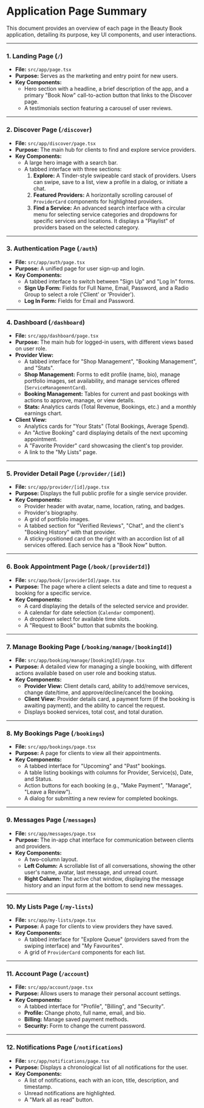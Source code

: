 # Application Page Summary

This document provides an overview of each page in the Beauty Book application, detailing its purpose, key UI components, and user interactions.

---

### 1.  **Landing Page (`/`)**
-   **File:** `src/app/page.tsx`
-   **Purpose:** Serves as the marketing and entry point for new users.
-   **Key Components:**
    -   Hero section with a headline, a brief description of the app, and a primary "Book Now" call-to-action button that links to the Discover page.
    -   A testimonials section featuring a carousel of user reviews.

---

### 2.  **Discover Page (`/discover`)**
-   **File:** `src/app/discover/page.tsx`
-   **Purpose:** The main hub for clients to find and explore service providers.
-   **Key Components:**
    -   A large hero image with a search bar.
    -   A tabbed interface with three sections:
        1.  **Explore:** A Tinder-style swipeable card stack of providers. Users can swipe, save to a list, view a profile in a dialog, or initiate a chat.
        2.  **Featured Providers:** A horizontally scrolling carousel of `ProviderCard` components for highlighted providers.
        3.  **Find a Service:** An advanced search interface with a circular menu for selecting service categories and dropdowns for specific services and locations. It displays a "Playlist" of providers based on the selected category.

---

### 3.  **Authentication Page (`/auth`)**
-   **File:** `src/app/auth/page.tsx`
-   **Purpose:** A unified page for user sign-up and login.
-   **Key Components:**
    -   A tabbed interface to switch between "Sign Up" and "Log In" forms.
    -   **Sign Up Form:** Fields for Full Name, Email, Password, and a Radio Group to select a role ('Client' or 'Provider').
    -   **Log In Form:** Fields for Email and Password.

---

### 4.  **Dashboard (`/dashboard`)**
-   **File:** `src/app/dashboard/page.tsx`
-   **Purpose:** The main hub for logged-in users, with different views based on user role.
-   **Provider View:**
    -   A tabbed interface for "Shop Management", "Booking Management", and "Stats".
    -   **Shop Management:** Forms to edit profile (name, bio), manage portfolio images, set availability, and manage services offered (`ServiceManagementCard`).
    -   **Booking Management:** Tables for current and past bookings with actions to approve, manage, or view details.
    -   **Stats:** Analytics cards (Total Revenue, Bookings, etc.) and a monthly earnings chart.
-   **Client View:**
    -   Analytics cards for "Your Stats" (Total Bookings, Average Spend).
    -   An "Active Booking" card displaying details of the next upcoming appointment.
    -   A "Favorite Provider" card showcasing the client's top provider.
    -   A link to the "My Lists" page.

---

### 5.  **Provider Detail Page (`/provider/[id]`)**
-   **File:** `src/app/provider/[id]/page.tsx`
-   **Purpose:** Displays the full public profile for a single service provider.
-   **Key Components:**
    -   Provider header with avatar, name, location, rating, and badges.
    -   Provider's biography.
    -   A grid of portfolio images.
    -   A tabbed section for "Verified Reviews", "Chat", and the client's "Booking History" with that provider.
    -   A sticky-positioned card on the right with an accordion list of all services offered. Each service has a "Book Now" button.

---

### 6.  **Book Appointment Page (`/book/[providerId]`)**
-   **File:** `src/app/book/[providerId]/page.tsx`
-   **Purpose:** The page where a client selects a date and time to request a booking for a specific service.
-   **Key Components:**
    -   A card displaying the details of the selected service and provider.
    -   A calendar for date selection (`Calendar` component).
    -   A dropdown select for available time slots.
    -   A "Request to Book" button that submits the booking.

---

### 7.  **Manage Booking Page (`/booking/manage/[bookingId]`)**
-   **File:** `src/app/booking/manage/[bookingId]/page.tsx`
-   **Purpose:** A detailed view for managing a single booking, with different actions available based on user role and booking status.
-   **Key Components:**
    -   **Provider View:** Client details card, ability to add/remove services, change date/time, and approve/decline/cancel the booking.
    -   **Client View:** Provider details card, a payment form (if the booking is awaiting payment), and the ability to cancel the request.
    -   Displays booked services, total cost, and total duration.

---

### 8.  **My Bookings Page (`/bookings`)**
-   **File:** `src/app/bookings/page.tsx`
-   **Purpose:** A page for clients to view all their appointments.
-   **Key Components:**
    -   A tabbed interface for "Upcoming" and "Past" bookings.
    -   A table listing bookings with columns for Provider, Service(s), Date, and Status.
    -   Action buttons for each booking (e.g., "Make Payment", "Manage", "Leave a Review").
    -   A dialog for submitting a new review for completed bookings.

---

### 9.  **Messages Page (`/messages`)**
-   **File:** `src/app/messages/page.tsx`
-   **Purpose:** The in-app chat interface for communication between clients and providers.
-   **Key Components:**
    -   A two-column layout.
    -   **Left Column:** A scrollable list of all conversations, showing the other user's name, avatar, last message, and unread count.
    -   **Right Column:** The active chat window, displaying the message history and an input form at the bottom to send new messages.

---

### 10. **My Lists Page (`/my-lists`)**
-   **File:** `src/app/my-lists/page.tsx`
-   **Purpose:** A page for clients to view providers they have saved.
-   **Key Components:**
    -   A tabbed interface for "Explore Queue" (providers saved from the swiping interface) and "My Favourites".
    -   A grid of `ProviderCard` components for each list.

---

### 11. **Account Page (`/account`)**
-   **File:** `src/app/account/page.tsx`
-   **Purpose:** Allows users to manage their personal account settings.
-   **Key Components:**
    -   A tabbed interface for "Profile", "Billing", and "Security".
    -   **Profile:** Change photo, full name, email, and bio.
    -   **Billing:** Manage saved payment methods.
    -   **Security:** Form to change the current password.

---

### 12. **Notifications Page (`/notifications`)**
-   **File:** `src/app/notifications/page.tsx`
-   **Purpose:** Displays a chronological list of all notifications for the user.
-   **Key Components:**
    -   A list of notifications, each with an icon, title, description, and timestamp.
    -   Unread notifications are highlighted.
    -   A "Mark all as read" button.


